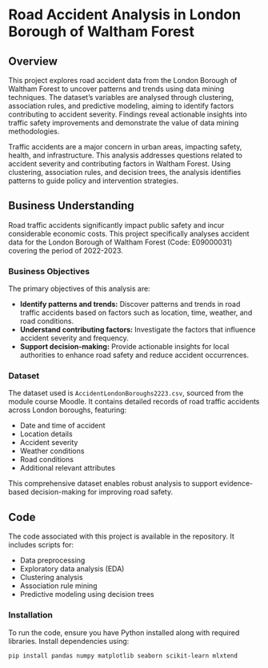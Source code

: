 # Road Accident Analysis in London Borough of Waltham Forest

## Overview

This project explores road accident data from the London Borough of Waltham Forest to uncover patterns and trends using data mining techniques. The dataset’s variables are analysed through clustering, association rules, and predictive modeling, aiming to identify factors contributing to accident severity. Findings reveal actionable insights into traffic safety improvements and demonstrate the value of data mining methodologies.

Traffic accidents are a major concern in urban areas, impacting safety, health, and infrastructure. This analysis addresses questions related to accident severity and contributing factors in Waltham Forest. Using clustering, association rules, and decision trees, the analysis identifies patterns to guide policy and intervention strategies.

## Business Understanding

Road traffic accidents significantly impact public safety and incur considerable economic costs. This project specifically analyses accident data for the London Borough of Waltham Forest (Code: E09000031) covering the period of 2022-2023.

### Business Objectives

The primary objectives of this analysis are:

- **Identify patterns and trends:** Discover patterns and trends in road traffic accidents based on factors such as location, time, weather, and road conditions.
- **Understand contributing factors:** Investigate the factors that influence accident severity and frequency.
- **Support decision-making:** Provide actionable insights for local authorities to enhance road safety and reduce accident occurrences.

### Dataset

The dataset used is `AccidentLondonBoroughs2223.csv`, sourced from the module course Moodle. It contains detailed records of road traffic accidents across London boroughs, featuring:

- Date and time of accident
- Location details
- Accident severity
- Weather conditions
- Road conditions
- Additional relevant attributes

This comprehensive dataset enables robust analysis to support evidence-based decision-making for improving road safety.

## Code

The code associated with this project is available in the repository. It includes scripts for:

- Data preprocessing
- Exploratory data analysis (EDA)
- Clustering analysis
- Association rule mining
- Predictive modeling using decision trees

### Installation

To run the code, ensure you have Python installed along with required libraries. Install dependencies using:

```bash
pip install pandas numpy matplotlib seaborn scikit-learn mlxtend

